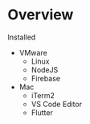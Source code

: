 # Overview

Installed

* VMware
  * Linux
  * NodeJS
  * Firebase
* Mac
  * iTerm2
  * VS Code Editor
  * Flutter
